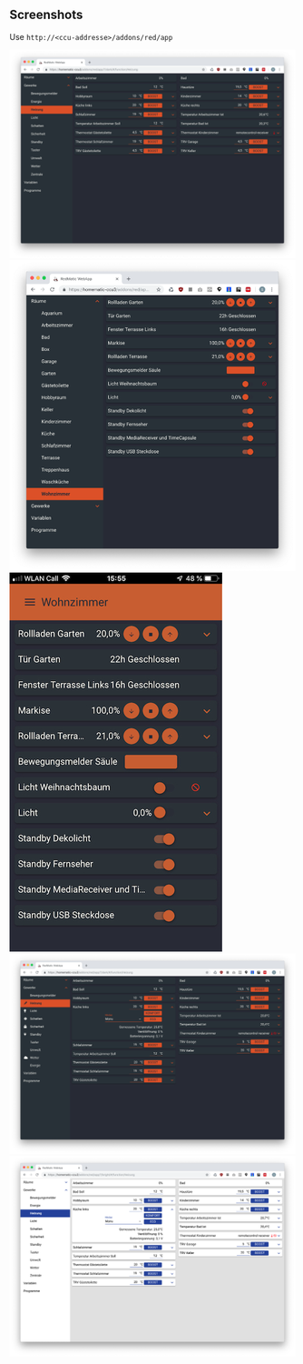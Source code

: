 ## Screenshots
Use `http://<ccu-addresse>/addons/red/app`

![](images/rwa/screen2.png)
![](images/rwa/screen3.png)
![](images/rwa/screen4.png)
![](images/rwa/screen6.png)
![](images/rwa/screen7.png)
